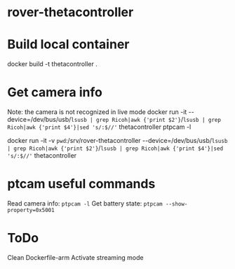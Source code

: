 # rover-thetacontroller


# Build local container
docker build -t thetacontroller .

# Get camera info
Note: the camera is not recognized in live mode
docker run -it --device=/dev/bus/usb/`lsusb | grep Ricoh|awk {'print $2'}`/`lsusb | grep Ricoh|awk {'print $4'}|sed 's/:$//'` thetacontroller ptpcam -l


docker run -it -v `pwd`:/srv/rover-thetacontroller --device=/dev/bus/usb/`lsusb | grep Ricoh|awk {'print $2'}`/`lsusb | grep Ricoh|awk {'print $4'}|sed 's/:$//'` thetacontroller

# ptcam useful commands
Read camera info:
`ptpcam -l`
Get battery state:
`ptpcam --show-property=0x5001`

# ToDo
Clean Dockerfile-arm
Activate streaming mode
